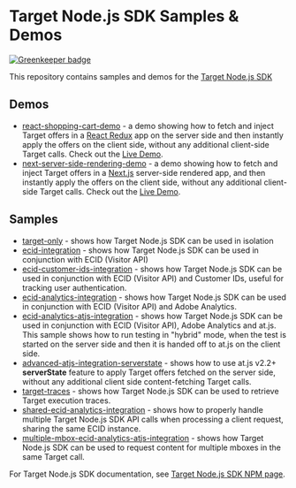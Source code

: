 # Target Node.js SDK Samples & Demos

[![Greenkeeper badge](https://badges.greenkeeper.io/adobe/target-nodejs-sdk-samples.svg)](https://greenkeeper.io/)

This repository contains samples and demos for the [Target Node.js SDK](https://www.npmjs.com/package/@adobe/target-nodejs-sdk)

## Demos

- [react-shopping-cart-demo](react-shopping-cart-demo) - a demo showing how to fetch and inject Target offers in a
[React Redux](https://react-redux.js.org/) app on the server side and then instantly apply the offers on the client side,
without any additional client-side Target calls. Check out the [Live Demo](http://target-nodejs-react-sample.eu-west-1.elasticbeanstalk.com).
- [next-server-side-rendering-demo](next-server-side-rendering-demo) - a demo showing how to fetch and inject Target offers 
in a [Next.js](https://nextjs.org/) server-side rendered app, and then instantly apply the offers on the client side,
without any additional client-side Target calls. Check out the [Live Demo](http://target-nodejs-ssr-sample.eu-west-1.elasticbeanstalk.com).

## Samples

- [target-only](target-only) - shows how Target Node.js SDK can be used in isolation
- [ecid-integration](ecid-integration) - shows how Target Node.js SDK can be used in conjunction with ECID (Visitor API)
- [ecid-customer-ids-integration](ecid-customer-ids-integration) - shows how Target Node.js SDK can be used in 
conjunction with ECID (Visitor API) and Customer IDs, useful for tracking user authentication.
- [ecid-analytics-integration](ecid-analytics-integration) - shows how Target Node.js SDK can be used in conjunction 
with ECID (Visitor API) and Adobe Analytics.
- [ecid-analytics-atjs-integration](ecid-analytics-atjs-integration) - shows how Target Node.js SDK can be used in 
conjunction with ECID (Visitor API), Adobe Analytics and at.js. This sample shows how to run testing in "hybrid" mode,
when the test is started on the server side and then it is handed off to at.js on the client side.
- [advanced-atjs-integration-serverstate](advanced-atjs-integration-serverstate) - shows how to use at.js v2.2+ **serverState** feature to apply Target offers fetched on the server side, without any additional client side content-fetching Target calls.
- [target-traces](target-traces) - shows how Target Node.js SDK can be used to retrieve Target execution traces.
- [shared-ecid-analytics-integration](shared-ecid-analytics-integration) - shows how to properly handle multiple Target 
Node.js SDK API calls when processing a client request, sharing the same ECID instance.
- [multiple-mbox-ecid-analytics-atjs-integration](multiple-mbox-ecid-analytics-atjs-integration) - shows how Target 
Node.js SDK can be used to request content for multiple mboxes in the same Target call.

For Target Node.js SDK documentation, see [Target Node.js SDK NPM page](https://www.npmjs.com/package/@adobe/target-nodejs-sdk).
